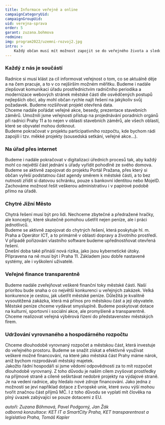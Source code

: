 ```yaml
---
title: Informace veřejně a online
campaignCategoryUid: 
campaignGroupUid: 
uid: verejna-sprava
order: 5
garant: zuzana.bohmova
redmine:  
img: program2022/uzemni-rozvoj2.jpg
intro: >
    Každý občan musí mít možnost zapojit se do veřejného života a sledovat a komentovat kroky radnice, a to pohodlně ze svého domova. Chceme výrazně vylepšit webové stránky Prahy 11, aby všichni zájemci rychle našli požadované informace a mohli s úřadem pohodlně komunikovat online.
---
```


### Každý z nás je součástí
Radnice si musí klást za cíl informovat veřejnost o tom, co se aktuálně děje a na čem pracuje, a to v co nejširším možném měřítku. Budeme i nadále zlepšovat komunikaci úřadu prostřednictvím radničního periodika a modernizace webových stránek městské části dle osvědčených postupů nejlepších obcí, aby mohl občan rychle najít řešení na jakýkoliv svůj požadavek. Budeme rozšiřovat projekt otevřená data. <br>
Chceme nadále pořádat veřejné akce, besedy, prezentace stavebních záměrů. Umožnili jsme veřejnosti přístup na projednávání poradních orgánů při radnici Prahy 11 a to nejen v oblasti stavebních záměrů, ale všech oblastí, které se obyvatel mohou dotknout. <br>
Budeme pokračovat v projektu participativního rozpočtu, kde bychom rádi zapojili i tzv. měkké projekty (sousedská setkání, veřejné akce...).

### Na úřad přes internet
Budeme i nadále pokračovat v digitalizaci úředních procesů tak, aby každý mohl co největší část jednání s úřady vyřídit pohodlně ze svého domova. <br>
Budeme se aktivně zapojovat do projektu Portál Pražana, přes který si občan vyřeší podstatnou část agendy směrem k městské části, a to bez nutnosti zřídit si datovou schránku, pouze s bankovní identitou nebo MojeID. <br>
Zachováme možnost řešit veškerou administrativu i v papírové podobě přímo na úřadě. 

### Chytré Jižní Město
Chytrá řešení musí být pro lidi. Nechceme zbytečné a předražené hračky, ale koncepty, které skutečně pomohou ušetřit nejen peníze, ale i práci jednotlivců.<br>
Budeme se aktivně zapojovat do chytrých řešení, která poskytuje hl. m. Praha a Operátor ICT, a to primárně v oblasti dopravy a životního prostředí. <br>
V případě pořizování vlastního software budeme upřednostňovat otevřená řešení. <br>
Dnešní doba také přináší nová rizika, jako jsou kybernetické útoky. Připravena na ně musí být i Praha 11. Základem jsou dobře nastavené systémy, ale i vyškolení uživatelé.


### Veřejné finance transparentně
Budeme nadále zveřejňovat veškeré finanční toky městské části.
Naší prioritou bude snaha o co největší konkurenci u veřejných zakázek. Velká konkurence je cestou, jak ušetřit městské peníze. Důležitá je kvalitně vysoutěžená zakázka, která má přínos pro městskou část a její obyvatele. <br>
Městské peníze chceme vydávat smysluplně. Budeme poskytovat dotace na kulturní, sportovní i sociální akce, ale promyšleně a transparentně. <br>
Chceme realizovat veřejná výběrová řízení do představenstev městských firem.

### Udržování vyrovnaného a hospodárného rozpočtu
Chceme dlouhodobě vyrovnaný rozpočet a městskou část, která investuje do veřejného prostoru. Budeme se snažit získat a efektivně využívat veškeré možné financování, na které jako městská část Prahy máme nárok, aniž bychom rozprodávali městský majetek.<br>
Jakožto řádní hospodáři si jsme vědomí odpovědnosti za to mít rozpočet dlouhodobě vyrovnaný. Z toho důvodu je naším cílem zvyšovat prostředky na příjmové straně a cíleně seškrtávat nedobré projekty na výdajové straně. <br>
Je na vedení radnice, aby hledalo nové zdroje financování. Jako jedna z možností se jeví například dotace z Evropské unie, které svou výší mohou tvořit značnou část příjmů MČ. I z toho důvodu se vyplatí mít člověka na plný úvazek zabývající se pouze dotacemi z EU.


*autoři: Zuzana Böhmová, Pavel Podgorný, Jan Žák<br>
odborná konzultace: KET IT a SmartCity Praha, KET transparentnost a legislativa Praha, Tomáš Kapler*
